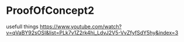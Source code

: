 # ProofOfConcept2



usefull things
https://www.youtube.com/watch?v=qVaBY92sOSI&list=PLk7v1Z2rk4hi_LdvJ2V5-VvZfyfSdY5hy&index=3

